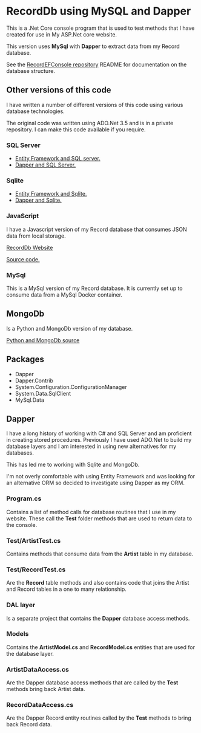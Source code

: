 # RecordDb using MySQL and Dapper

This is a .Net Core console program that is used to test methods that I have created for use in My ASP.Net core website.

This version uses **MySql** with **Dapper** to extract data from my Record database.

See the [RecordEFConsole repository](https://github.com/alanrob17/RecordEFConsole) README for documentation on the database structure.

## Other versions of this code

I have written a number of different versions of this code using various database technologies.

The original code was written using ADO.Net 3.5 and is in a private repository. I can make this code available if you require.

### SQL Server

* [Entity Framework and SQL server.](https://github.com/alanrob17/RecordEFConsole)
* [Dapper and SQL Server.](https://github.com/alanrob17/RecordDbSqlDapperApp)

### Sqlite

* [Entity Framework and Sqlite.](https://github.com/alanrob17/RecordDBEFSQLite)
* [Dapper and Sqlite.](https://github.com/alanrob17/RecordDbSQLiteDapper)

### JavaScript

I have a Javascript version of my Record database that consumes JSON data from local storage.

[RecordDb Website](https://recordlist.netlify.app/)

[Source code.](https://github.com/alanrob17/recorddb-app)

### MySql

This is a MySql version of my Record database. It is currently set up to consume data from a MySql Docker container.

## MongoDb

Is a Python and MongoDb version of my database.

[Python and MongoDb source](https://github.com/alanrob17/record-db-mongo-py)

## Packages

* Dapper
* Dapper.Contrib
* System.Configuration.ConfigurationManager
* System.Data.SqlClient
* MySql.Data

## Dapper

I have a long history of working with C# and SQL Server and am proficient in creating stored procedures. Previously I have used ADO.Net to build my database layers and I am interested in using new alternatives for my databases.

This has led me to working with Sqlite and MongoDb.

I'm not overly comfortable with using Entity Framework and was looking for an alternative ORM so decided to investigate using Dapper as my ORM.

### Program.cs

Contains a list of method calls for database routines that I use in my website. These call the **Test** folder methods that are used to return data to the console.

### Test/ArtistTest.cs

Contains methods that consume data from the **Artist** table in my database.

### Test/RecordTest.cs

Are the **Record** table methods and also contains code that joins the Artist and Record tables in a one to many relationship.

### DAL layer

Is a separate project that contains the **Dapper** database access methods.

### Models

Contains the **ArtistModel.cs** and **RecordModel.cs** entities that are used for the database layer.

### ArtistDataAccess.cs

Are the Dapper database access methods that are called by the **Test** methods bring back Artist data.

### RecordDataAccess.cs

Are the Dapper Record entity routines called by the **Test** methods to bring back Record data.
